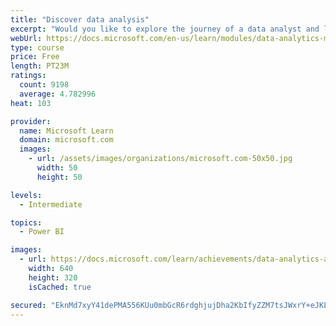 ```yaml
---
title: "Discover data analysis"
excerpt: "Would you like to explore the journey of a data analyst and learn how a data analyst tells a story with data? In this module, you will explore the different roles in data and learn the different tasks of a data analyst."
webUrl: https://docs.microsoft.com/en-us/learn/modules/data-analytics-microsoft/
type: course
price: Free
length: PT23M
ratings:
  count: 9198
  average: 4.782996
heat: 103

provider:
  name: Microsoft Learn
  domain: microsoft.com
  images:
    - url: /assets/images/organizations/microsoft.com-50x50.jpg
      width: 50
      height: 50

levels:
  - Intermediate

topics:
  - Power BI

images:
  - url: https://docs.microsoft.com/learn/achievements/data-analytics-and-microsoft-social.png
    width: 640
    height: 320
    isCached: true

secured: "EknMd7xyY41dePMA556KUu0mbGcR6rdghjujDha2KbIfyZZM7tsJWxrY+eJKL3VGe7SJR54bdSmQbjAOD0ss8D7aiVCSrM1IxYjIyFsgmE96NiyAfAGhUieCEMvl98WmjiFfWXSTnRSq4b4AoV7D/q78KvkTQbk5uTg9ShfricY5PnQ+R9Pc3ZzCIHcbBaYZ2zJojgLlo+vas/3bvez8WbDVyn1VrjlNGkfn/YByYE9w8UK3/l6WyxVef6Jh1kEO4KuPPlSwwAoSBFKawqoMaIe0uC52thpdKBbbH3hwrPyImbNS2zbxilgFFwQMkQsVavuAvqSZdo5hsiDrw/ZZyp/xO1Xrhgo/eRVNOyh/MKYioHdqNSUGGOUGPp9NWOiFeIAeTV7j8M+Ag0pFUBWcKpwcxvpWXFzWF4x7lo7F6p4=;o68Cd5uhVW0IswEz+m4Kog=="
---
```


